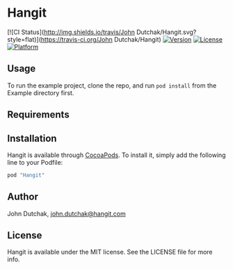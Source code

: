 # Hangit

[![CI Status](http://img.shields.io/travis/John Dutchak/Hangit.svg?style=flat)](https://travis-ci.org/John Dutchak/Hangit)
[![Version](https://img.shields.io/cocoapods/v/Hangit.svg?style=flat)](http://cocoapods.org/pods/Hangit)
[![License](https://img.shields.io/cocoapods/l/Hangit.svg?style=flat)](http://cocoapods.org/pods/Hangit)
[![Platform](https://img.shields.io/cocoapods/p/Hangit.svg?style=flat)](http://cocoapods.org/pods/Hangit)

## Usage

To run the example project, clone the repo, and run `pod install` from the Example directory first.

## Requirements

## Installation

Hangit is available through [CocoaPods](http://cocoapods.org). To install
it, simply add the following line to your Podfile:

```ruby
pod "Hangit"
```

## Author

John Dutchak, john.dutchak@hangit.com

## License

Hangit is available under the MIT license. See the LICENSE file for more info.
